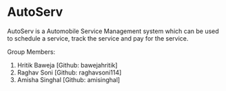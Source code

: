 # AutoServ

AutoServ is a Automobile Service Management system which can be used to schedule a service, track the service and pay for the service. 

Group Members: 

1. Hritik Baweja        [Github: bawejahritik]
2. Raghav Soni          [Github: raghavsoni114]
3. Amisha Singhal       [Github: amisinghal]
